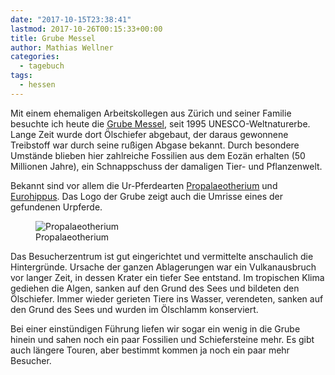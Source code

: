 ```yaml
---
date: "2017-10-15T23:38:41"
lastmod: 2017-10-26T00:15:33+00:00
title: Grube Messel
author: Mathias Wellner
categories:
  - tagebuch
tags:
  - hessen
---
```

Mit einem ehemaligen Arbeitskollegen aus Zürich und seiner Familie besuchte ich heute die [Grube Messel](https://grube-messel.de/), seit 1995 UNESCO-Weltnaturerbe. Lange Zeit wurde dort Ölschiefer abgebaut, der daraus gewonnene Treibstoff war durch seine rußigen Abgase bekannt. Durch besondere Umstände blieben hier zahlreiche Fossilien aus dem Eozän erhalten (50 Millionen Jahre), ein Schnappschuss der damaligen Tier- und Pflanzenwelt. 

<!--more-->

Bekannt sind vor allem die Ur-Pferdearten [Propalaeotherium](https://de.wikipedia.org/wiki/Propalaeotherium) und [Eurohippus](https://de.wikipedia.org/wiki/Eurohippus). Das Logo der Grube zeigt auch die Umrisse eines der gefundenen Urpferde. 

<figure>
  <img srcset="https://farm2.staticflickr.com/1058/1429051293_62292d9a64_n.jpg 320w, https://farm2.staticflickr.com/1058/1429051293_62292d9a64_z.jpg 640w" src="https://farm2.staticflickr.com/1058/1429051293_62292d9a64_b.jpg" alt="Propalaeotherium">
  <figcaption>Propalaeotherium</figcaption>
</figure>

Das Besucherzentrum ist gut eingerichtet und vermittelte anschaulich die Hintergründe. Ursache der ganzen Ablagerungen war ein Vulkanausbruch vor langer Zeit, in dessen Krater ein tiefer See entstand. Im tropischen Klima gediehen die Algen, sanken auf den Grund des Sees und bildeten den Ölschiefer. Immer wieder gerieten Tiere ins Wasser, verendeten, sanken auf den Grund des Sees und wurden im Ölschlamm konserviert. 

Bei einer einstündigen Führung liefen wir sogar ein wenig in die Grube hinein und sahen noch ein paar Fossilien und Schiefersteine mehr. Es gibt auch längere Touren, aber bestimmt kommen ja noch ein paar mehr Besucher.